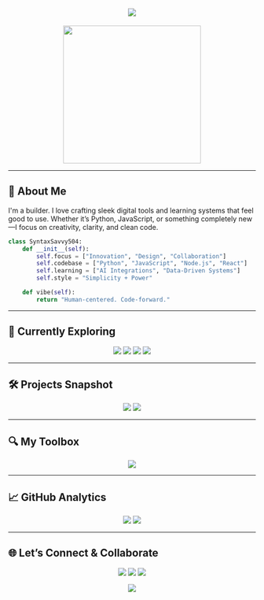 
<h1 align="center">
  <img src="https://readme-typing-svg.herokuapp.com?font=Fira+Code&weight=700&size=28&duration=2500&pause=1000&color=5FFFA2&center=true&vCenter=true&width=700&lines=Hi%2C+I'm+SyntaxSavvy504+%F0%9F%91%8B;Creative+Technologist+%7C+Lifelong+Learner;Let%E2%80%99s+Build+Something+Great+Together" />
</h1>

<p align="center">
  <img src="https://media.giphy.com/media/v1.Y2lkPTc5MGI3NjExdWZ2Ymd5aHp3YzRrMjZ6ZGU2M2oyMHliZGw3bzNzbmN1NnFza3g1NyZlcD12MV9naWZzX3NlYXJjaCZjdD1n/Dh5q0sShxgp13DwrvG/giphy.gif" width="280"/>
</p>

---

## 🚀 About Me
I'm a builder. I love crafting sleek digital tools and learning systems that feel good to use. Whether it’s Python, JavaScript, or something completely new—I focus on creativity, clarity, and clean code.

```python
class SyntaxSavvy504:
    def __init__(self):
        self.focus = ["Innovation", "Design", "Collaboration"]
        self.codebase = ["Python", "JavaScript", "Node.js", "React"]
        self.learning = ["AI Integrations", "Data-Driven Systems"]
        self.style = "Simplicity + Power"

    def vibe(self):
        return "Human-centered. Code-forward."
```

---

## 🧠 Currently Exploring
<p align="center">
  <img src="https://img.shields.io/badge/Python-black?style=for-the-badge&logo=python&logoColor=green" />
  <img src="https://img.shields.io/badge/React-black?style=for-the-badge&logo=react&logoColor=cyan" />
  <img src="https://img.shields.io/badge/Creative+Coding-black?style=for-the-badge&logo=processingfoundation&logoColor=white" />
  <img src="https://img.shields.io/badge/AI+&+ML-black?style=for-the-badge&logo=openai&logoColor=white" />
</p>

---

## 🛠️ Projects Snapshot
<p align="center">
  <img src="https://github-readme-stats.vercel.app/api/pin/?username=SyntaxSavvy504&repo=your-cool-project&theme=radical" />
  <img src="https://github-readme-stats.vercel.app/api/pin/?username=SyntaxSavvy504&repo=another-great-repo&theme=radical" />
</p>

---

## 🔍 My Toolbox
<p align="center">
  <img src="https://skillicons.dev/icons?i=python,js,react,nodejs,html,css,git,docker,vscode,figma" />
</p>

---

## 📈 GitHub Analytics
<p align="center">
  <img src="https://github-readme-stats.vercel.app/api?username=SyntaxSavvy504&show_icons=true&theme=radical&hide=prs&count_private=true" />
  <img src="https://github-readme-streak-stats.herokuapp.com?user=SyntaxSavvy504&theme=radical" />
</p>

---

## 🌐 Let’s Connect & Collaborate
<p align="center">
  <a href="mailto:youremail@example.com"><img src="https://img.shields.io/badge/Email-000?style=for-the-badge&logo=gmail&logoColor=white"/></a>
  <a href="https://www.linkedin.com/in/yourprofile/"><img src="https://img.shields.io/badge/LinkedIn-000?style=for-the-badge&logo=linkedin&logoColor=white"/></a>
  <a href="https://github.com/SyntaxSavvy504"><img src="https://img.shields.io/badge/GitHub-000?style=for-the-badge&logo=github&logoColor=white"/></a>
</p>

<p align="center">
  <img src="https://capsule-render.vercel.app/api?type=waving&color=gradient&height=100&section=footer&text=Thanks+for+visiting!&fontColor=white" />
</p>
